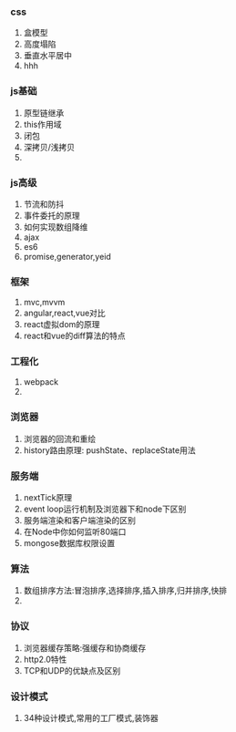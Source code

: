 ### css
1. 盒模型
2. 高度塌陷
3. 垂直水平居中
4. hhh
### js基础
1. 原型链继承
2. this作用域
3. 闭包
4. 深拷贝/浅拷贝
5. 
### js高级
1. 节流和防抖
2. 事件委托的原理
3. 如何实现数组降维
4. ajax
5. es6
6. promise,generator,yeid

### 框架
1. mvc,mvvm
2. angular,react,vue对比
3. react虚拟dom的原理
4. react和vue的diff算法的特点

### 工程化
1. webpack
2. 

### 浏览器
1. 浏览器的回流和重绘
2. history路由原理: pushState、replaceState用法
### 服务端
1. nextTick原理
2. event loop运行机制及浏览器下和node下区别
3. 服务端渲染和客户端渲染的区别
4. 在Node中你如何监听80端口
5. mongose数据库权限设置
### 算法
1. 数组排序方法:冒泡排序,选择排序,插入排序,归并排序,快排
2. 
### 协议
1. 浏览器缓存策略:强缓存和协商缓存
2. http2.0特性
3. TCP和UDP的优缺点及区别


### 设计模式
1. 34种设计模式,常用的工厂模式,装饰器



